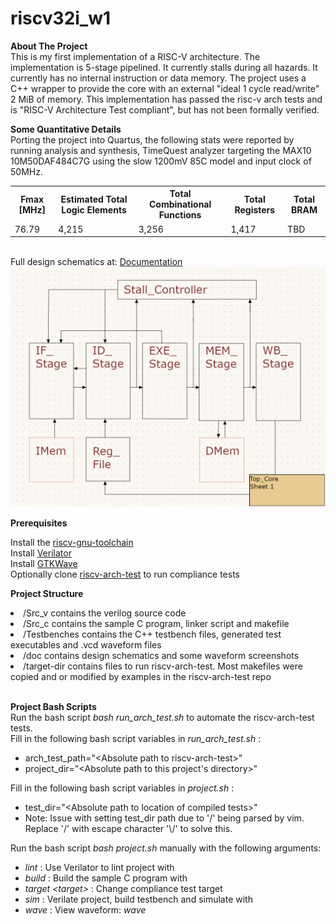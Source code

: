 # riscv32i_w1
<strong> About The Project </strong> <br> 
 This is my first implementation of a RISC-V architecture. The implementation is 5-stage pipelined. It currently stalls during all hazards. It currently has no internal instruction or data memory. The project uses a C++ wrapper to provide the core with an external "ideal 1 cycle read/write" 2 MiB of memory. This implementation has passed the risc-v arch tests and is "RISC-V Architecture Test compliant", but has not been formally verified.
<br> 

<strong> Some Quantitative Details </strong> <br> 
Porting the project into Quartus, the following stats were reported by running analysis and synthesis, TimeQuest analyzer targeting the MAX10 10M50DAF484C7G using the slow 1200mV 85C model and input clock of 50MHz.
 <table>
  <tr>
    <th>Fmax [MHz]</th>
    <th>Estimated Total Logic Elements</th>
    <th>Total Combinational Functions</th>
    <th>Total Registers</th>
    <th>Total BRAM</th>
  </tr>
  <tr>
    <td>76.79</td>
    <td>4,215</td>
    <td>3,256</td>
    <td>1,417</td>
    <td>TBD</td>
  </tr>
</table> 
<br>
Full design schematics at: <a href="https://github.com/williamtien23/riscv32i_w1/blob/main/doc/documentation.md">Documentation</a><br>
<img src="doc/TopCore.png">

<strong> Prerequisites </strong> <br>

Install the <a href="https://github.com/riscv-collab/riscv-gnu-toolchain">riscv-gnu-toolchain</a> <br>
Install <a href="https://github.com/verilator/verilator">Verilator</a> <br>
Install <a href="https://github.com/gtkwave/gtkwave">GTKWave</a> <br> 
Optionally clone <a href="https://github.com/riscv-non-isa/riscv-arch-test">riscv-arch-test</a> to run compliance tests<br>


 <strong> Project Structure </strong> <br>
 </ul>
  <li>/Src_v contains the verilog source code</li>
  <li>/Src_c contains the sample C program, linker script and makefile</li>
  <li>/Testbenches contains the C++ testbench files, generated test executables and .vcd waveform files</li>
  <li>/doc contains design schematics and some waveform screenshots</li>
  <li>/target-dir contains files to run riscv-arch-test. Most makefiles were copied and or modified by examples in the riscv-arch-test repo</li>
</ul>

 
 <br>


 <strong> Project Bash Scripts </strong> <br>
 Run the bash script <i> bash run_arch_test.sh </i> to automate the riscv-arch-test tests. <br>
 Fill in the following bash script variables in <i> run_arch_test.sh </i>:
  <ul>
  <li>arch_test_path="&lt;Absolute path to riscv-arch-test&gt;"</li>
  <li>project_dir="&lt;Absolute path to this project's directory&gt;"</li>
</ul>
 Fill in the following bash script variables in <i> project.sh </i>:
  <ul>
  <li>test_dir="&lt;Absolute path to location of compiled tests&gt;"</li>
  <li>Note: Issue with setting test_dir path due to '/' being parsed by vim. Replace '/' with escape character '\/' to solve this.</li>
</ul>
 Run the bash script <i> bash project.sh </i> manually with the following arguments:
 <ul>
  <li><i>lint</i> : Use Verilator to lint project with</li>
  <li><i>build</i> : Build the sample C program with </li>
  <li><i>target &lt;target&gt;</i> : Change compliance test target </li>
  <li><i>sim</i> : Verilate project, build testbench and simulate with</li>
  <li><i> wave</i> : View waveform:<i> wave</i></li>
</ul>
<br>

